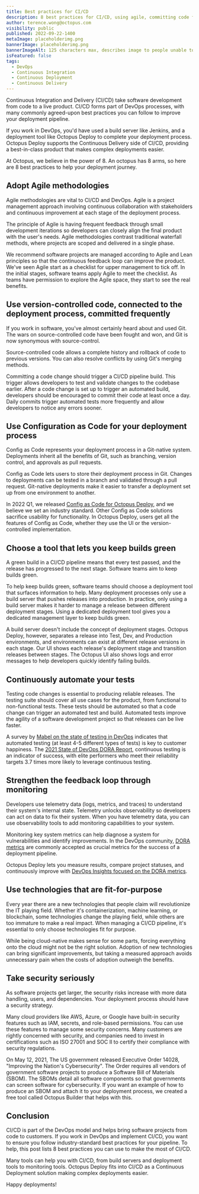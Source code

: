 ```yaml
---
title: Best practices for CI/CD
description: 8 best practices for CI/CD, using agile, committing code frequently, using Config as Code, keeping builds green, automating your tests, using a feedback loop, and using fit for purpose technologies.
author: terence.wong@octopus.com
visibility: public
published: 2022-09-22-1400
metaImage: placeholderimg.png
bannerImage: placeholderimg.png
bannerImageAlt: 125 characters max, describes image to people unable to see it.
isFeatured: false
tags:
  - DevOps
  - Continuous Integration
  - Continuous Deployment
  - Continuous Delivery
---
```


Continuous Integration and Delivery (CI/CD) take software development from code to a live product. CI/CD forms part of DevOps processes, with many commonly agreed-upon best practices you can follow to improve your deployment pipeline. 

If you work in DevOps, you'd have used a build server like Jenkins, and a deployment tool like Octopus Deploy to complete your deployment process. Octopus Deploy supports the Continuous Delivery side of CI/CD, providing a best-in-class product that makes complex deployments easier. 

At Octopus, we believe in the power of 8. An octopus has 8 arms, so here are 8 best practices to help your deployment journey.

## Adopt Agile methodologies

Agile methodologies are vital to CI/CD and DevOps. Agile is a project management approach involving continuous collaboration with stakeholders and continuous improvement at each stage of the deployment process. 

The principle of Agile is having frequent feedback through small development iterations so developers can closely align the final product with the user's needs. Agile methodologies contrast traditional waterfall methods, where projects are scoped and delivered in a single phase.

We recommend software projects are managed according to Agile and Lean principles so that the continuous feedback loop can improve the product. We've seen Agile start as a checklist for upper management to tick off. In the initial stages, software teams apply Agile to meet the checklist. As teams have permission to explore the Agile space, they start to see the real benefits.

## Use version-controlled code, connected to the deployment process, committed frequently

If you work in software, you've almost certainly heard about and used Git. The wars on source-controlled code have been fought and won, and Git is now synonymous with source-control. 

Source-controlled code allows a complete history and rollback of code to previous versions. You can also resolve conflicts by using Git's merging methods.

Committing a code change should trigger a CI/CD pipeline build. This trigger allows developers to test and validate changes to the codebase earlier. After a code change is set up to trigger an automated build,  developers should be encouraged to commit their code at least once a day. Daily commits trigger automated tests more frequently and allow developers to notice any errors sooner.

## Use Configuration as Code for your deployment process

Config as Code represents your deployment process in a Git-native system. Deployments inherit all the benefits of Git, such as branching, version control, and approvals as pull requests. 

Config as Code lets users to store their deployment process in Git. Changes to deployments can be tested in a branch and validated through a pull request. Git-native deployments make it easier to transfer a deployment set up from one environment to another.

In 2022 Q1, we released [Config as Code for Octopus Deploy](https://octopus.com/blog/octopus-release-2022-q1), and we believe we set an industry standard. Other Config as Code solutions sacrifice usability for functionality. In Octopus Deploy, users get all the features of Config as Code, whether they use the UI or the version-controlled implementation.

## Choose a tool that lets you keep builds green

A green build in a CI/CD pipeline means that every test passed, and the release has progressed to the next stage. Software teams aim to keep builds green. 

To help keep builds green, software teams should choose a deployment tool that surfaces information to help. Many deployment processes only use a build server that pushes releases into production. In practice, only using a build server makes it harder to manage a release between different deployment stages. Using a dedicated deployment tool gives you a dedicated management layer to keep builds green.

A build server doesn't include the concept of deployment stages. Octopus Deploy, however, separates a release into Test, Dev, and Production environments, and environments can exist at different release versions in each stage. Our UI shows each release's deployment stage and transition releases between stages. The Octopus UI also shows logs and error messages to help developers quickly identify failing builds.

## Continuously automate your tests

Testing code changes is essential to producing reliable releases. The testing suite should cover all use cases for the product, from functional to non-functional tests. These tests should be automated so that a code change can trigger an automated test and build. Automated tests improve the agility of a software development project so that releases can be live faster.

A survey by [Mabel on the state of testing in DevOps](https://www.dropbox.com/s/nnagymzdcnoswc6/Benchmark-Report-State-of-Testing-in-DevOps.pdf?dl=0) indicates that automated testing (at least 4-5 different types of tests) is key to customer happiness. The [2021 State of DevOps DORA Report](https://www.dropbox.com/s/xycst8qsxnpsieu/state-of-devops-2021.pdf?dl=0), continuous testing is an indicator of success, with elite performers who meet their reliability targets 3.7 times more likely to leverage continuous testing.

## Strengthen the feedback loop through monitoring

Developers use telemetry data (logs, metrics, and traces) to understand their system's internal state. Telemetry unlocks observability so developers can act on data to fix their system. When you have telemetry data, you can use observability tools to add monitoring capabilities to your system.

Monitoring key system metrics can help diagnose a system for vulnerabilities and identify improvements. In the DevOps community, [DORA metrics](https://cloud.google.com/blog/products/devops-sre/using-the-four-keys-to-measure-your-devops-performance) are commonly accepted as crucial metrics for the success of a deployment pipeline. 

Octopus Deploy lets you measure results, compare project statuses, and continuously improve with [DevOps Insights focused on the DORA metrics](add-link-to-section-in-Q3-post).

## Use technologies that are fit-for-purpose

Every year there are a new technologies that people claim will revolutionize the IT playing field. Whether it's containerization, machine learning, or blockchain, some technologies change the playing field, while others are too immature to make a real impact. When managing a CI/CD pipeline, it's essential to only choose technologies fit for purpose. 

While being cloud-native makes sense for some parts, forcing everything onto the cloud might not be the right solution. Adoption of new technologies can bring significant improvements, but taking a measured approach avoids unnecessary pain when the costs of adoption outweigh the benefits.

## Take security seriously

As software projects get larger, the security risks increase with more data handling, users, and dependencies. Your deployment process should have a security strategy. 

Many cloud providers like AWS, Azure, or Google have built-in security features such as IAM, secrets, and role-based permissions. You can use these features to manage some security concerns. Many customers are rightly concerned with security, and companies need to invest in certifications such as ISO 27001 and SOC II to certify their compliance with security regulations.

On May 12, 2021, The US government released Executive Order 14028, "Improving the Nation's Cybersecurity". The Order requires all vendors of government software projects to produce a Software Bill of Materials (SBOM). The SBOMs detail all software components so that governments can screen software for cybersecurity. If you want an example of how to produce an SBOM and attach it to your deployment process, we created a free tool called Octopus Builder that helps with this.

## Conclusion

CI/CD is part of the DevOps model and helps bring software projects from code to customers. If you work in DevOps and implement CI/CD, you want to ensure you follow industry-standard best practices for your pipeline. To help, this post lists 8 best practices you can use to make the most of CI/CD. 

Many tools can help you with CI/CD, from build servers and deployment tools to monitoring tools. Octopus Deploy fits into CI/CD as a Continuous Deployment solution making complex deployments easier.

Happy deployments!